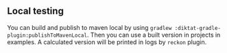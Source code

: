 ## Local testing

You can build and publish to maven local by using `gradlew :diktat-gradle-plugin:publishToMavenLocal`.
Then you can use a built version in projects in examples.
A calculated version will be printed in logs by `reckon` plugin.
